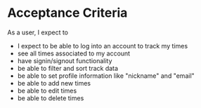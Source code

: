 # Acceptance Criteria

As a user, I expect to

- I expect to be able to log into an account to track my times
- see all times associated to my account
- have signin/signout functionality
- be able to filter and sort track data
- be able to set profile information like "nickname" and "email"
- be able to add new times
- be able to edit times
- be able to delete times